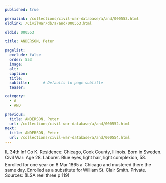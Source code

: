 ```yaml
---
published: true

permalink: /collections/civil-war-database/a/and/000553.html
oldlink: /CivilWar/db/a/and/000553.html

oldid: 000553

title: ANDERSON, Peter

pagelist:
  exclude: false
  order: 553
  image: 
  alt:
  caption:
  title:
  subtitle:      # Defaults to page subtitle
  teaser:

category: 
  - A 
  - AND

previous:
  title: ANDERSON, Peter
  url: /collections/civil-war-database/a/and/000552.html  
next:
  title: ANDERSON, Peter
  url: /collections/civil-war-database/a/and/000554.html   
---
```

IL 34th Inf Co K. Residence: Chicago, Cook County, Illinois. Born in Sweden. Civil War: Age 28. Laborer. Blue eyes, light hair, light complexion, 5&#146;8&#148;. Enrolled for one year on 8 Mar 1865 at Chicago and mustered there the same day. Enrolled as a substitute for William St. Clair Smith. Private. Sources: (ILSA reel three p 119)
